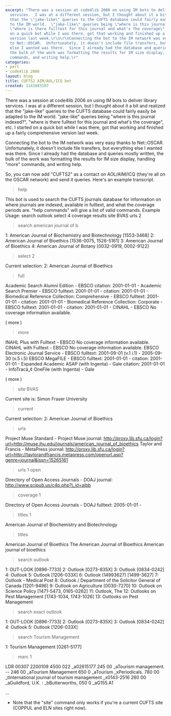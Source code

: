 ```yaml
---
excerpt: "There was a session at code4lib 2006 on using IM bots to deliver library
  services.  I was at a different session, but I thought about it a bit and realized
  that the \"jake-like\" queries to the CUFTS database could fairly easily be adapted
  to the IM world.  \"jake-like\" queries being \"where is this journal indexed?\",
  \"where is there fulltext for this journal and what's the coverage\", etc.  I started
  on a quick bot while I was there, got that working and finished up a fairly comprehensive
  version last week.\r\n\r\nConnecting the bot to the IM network was very easy thanks
  to Net::OSCAR.  Unfortunately, it doesn't include file transfers, but everything
  else I wanted was there.  Since I already had the database and queries mostly written,
  the bulk of the work was formatting the results for IM size display, handling \"more\"
  commands, and writing help.\r"
categories:
- perl
- code4lib 2006
layout: blog
title: CUFTS2 AIM/AOL/ICQ bot
created: 1141083107
---
```

There was a session at code4lib 2006 on using IM bots to deliver library services.  I was at a different session, but I thought about it a bit and realized that the "jake-like" queries to the CUFTS database could fairly easily be adapted to the IM world.  "jake-like" queries being "where is this journal indexed?", "where is there fulltext for this journal and what's the coverage", etc.  I started on a quick bot while I was there, got that working and finished up a fairly comprehensive version last week.

Connecting the bot to the IM network was very easy thanks to Net::OSCAR.  Unfortunately, it doesn't include file transfers, but everything else I wanted was there.  Since I already had the database and queries mostly written, the bulk of the work was formatting the results for IM size display, handling "more" commands, and writing help.

So, you can now add "CUFTS2" as a contact on AOL/AIM/ICQ (they're all on the OSCAR network) and send it queries.  Here's an example transcript.

> help

This bot is used to search the CUFTS journals database for information on where journals are indexed, available in fulltext, and what the coverage periods are.
"help commands" will give a list of valid commands.
Example Usage:
 search outlook
 select 4
 coverage
 results
 site BVAS
 urls 2

> search american journal of b

1: American Journal of Biochemistry and Biotechnology [1553-3468]
2: American Journal of Bioethics [1536-0075, 1526-5161]
3: American Journal of Bioethics
4: American Journal of Botany [0032-0919, 0002-9122]

> select 2

Current selection: 2: American Journal of Bioethics

> full

Academic Search Alumni Edition - EBSCO
  citation: 2001-01-01 - 
Academic Search Premier - EBSCO
  fulltext: 2001-01-01 - 
  citation: 2001-01-01 - 
Biomedical Reference Collection: Comprehensive - EBSCO
  fulltext: 2001-01-01 - 
  citation: 2001-01-01 - 
Biomedical Reference Collection: Corporate - EBSCO
  fulltext: 2001-01-01 - 
  citation: 2001-01-01 - 
CINAHL - EBSCO
  No coverage information available.

( more )

> more

INAHL Plus with Fulltext - EBSCO
  No coverage information available.
CINAHL with Fulltext - EBSCO
  No coverage information available.
EBSCO Electronic Journal Service - EBSCO
  fulltext: 2001-09-01 (v.1 i.1) - 2005-09-30 (v.5 i.5)
EBSCO MegaFILE - EBSCO
  fulltext: 2001-01-01 - 
  citation: 2001-01-01 - 
Expanded Academic ASAP (with Ingenta) - Gale
  citation: 2001-01-01 - 
InfoTracâ„¢ OneFile (with Ingenta) - Gale

( more )


> site BVAS

Current site is: Simon Fraser University

> current

Current selection: 2: American Journal of Bioethics

> urls

Project Muse Standard - Project Muse
journal: http://proxy.lib.sfu.ca/login?url=http://muse.jhu.edu/journals/american_journal_of_bioethics
Taylor and Francis - MetaPress
journal: http://proxy.lib.sfu.ca/login?url=http://taylorandfrancis.metapress.com/openurl.asp?genre=journal&issn=15265161

> urls 1 open

Directory of Open Access Journals - DOAJ
journal: http://www.scipub.us/c4p.php?j_id=ajbb

> coverage 1

Directory of Open Access Journals - DOAJ
     fulltext: 2005-01-01 - 

> titles 1

American Journal of Biochemistry and Biotechnology

> titles

American Journal of Bioethics
The American Journal of Bioethics
American journal of bioethics

> search outlook

1: OUT-LOOK [0896-7733]
2: Outlook [0273-835X]
3: Outlook [0834-0242]
4: Outlook
5: Outlook [1206-033X]
6: Outlook (14993627) [1499-3627]
7: Outlook - Medical Post
8: Outlook / Department of the Solicitor General of Canada [1201-9496]
9: Outlook on Agriculture [0030-7270]
10: Outlook on Science Policy [1471-5473, 0165-0262]
11: Outlook, The
12: Outlooks on Pest Management [1743-1034, 1743-1026]
13: Outlooks on Pest Management

> search exact outlook

1: OUT-LOOK [0896-7733]
2: Outlook [0273-835X]
3: Outlook [0834-0242]
4: Outlook
5: Outlook [1206-033X]

> search Tourism Management

1: Tourism Management [0261-5177]

> marc 1

LDR 00307     2200109   4500
022    _a02615177
245 00 _aTourism management. --
246 00 _aTourism Management
650  0 _aTourism
      _xPeriodicals.
780 00 _tInternational journal of tourism management
      _x0143-2516
260 00 _aGuildford, U.K. :
      _bButterworths,
050 0  _aG155.A1


...

* Note that the "site" command only works if you're a current CUFTS site (COPPUL and ELN sites right now).
